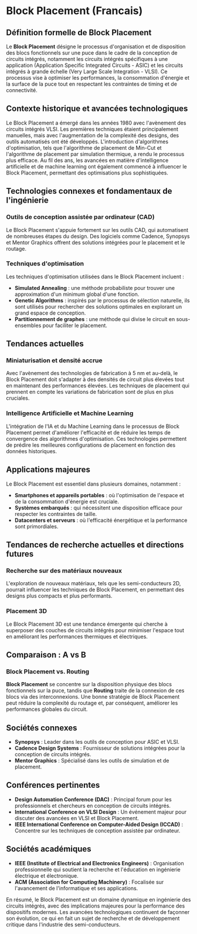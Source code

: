 # Block Placement (Francais)

## Définition formelle de Block Placement

Le **Block Placement** désigne le processus d'organisation et de disposition des blocs fonctionnels sur une puce dans le cadre de la conception de circuits intégrés, notamment les circuits intégrés spécifiques à une application (Application Specific Integrated Circuits - ASIC) et les circuits intégrés à grande échelle (Very Large Scale Integration - VLSI). Ce processus vise à optimiser les performances, la consommation d'énergie et la surface de la puce tout en respectant les contraintes de timing et de connectivité.

## Contexte historique et avancées technologiques

Le Block Placement a émergé dans les années 1980 avec l'avènement des circuits intégrés VLSI. Les premières techniques étaient principalement manuelles, mais avec l'augmentation de la complexité des designs, des outils automatisés ont été développés. L'introduction d'algorithmes d'optimisation, tels que l'algorithme de placement de Min-Cut et l'algorithme de placement par simulation thermique, a rendu le processus plus efficace. Au fil des ans, les avancées en matière d'intelligence artificielle et de machine learning ont également commencé à influencer le Block Placement, permettant des optimisations plus sophistiquées.

## Technologies connexes et fondamentaux de l'ingénierie

### Outils de conception assistée par ordinateur (CAD)

Le Block Placement s'appuie fortement sur les outils CAD, qui automatisent de nombreuses étapes du design. Des logiciels comme Cadence, Synopsys et Mentor Graphics offrent des solutions intégrées pour le placement et le routage.

### Techniques d'optimisation

Les techniques d'optimisation utilisées dans le Block Placement incluent :
- **Simulated Annealing** : une méthode probabiliste pour trouver une approximation d'un minimum global d'une fonction.
- **Genetic Algorithms** : inspirés par le processus de sélection naturelle, ils sont utilisés pour rechercher des solutions optimales en explorant un grand espace de conception.
- **Partitionnement de graphes** : une méthode qui divise le circuit en sous-ensembles pour faciliter le placement.

## Tendances actuelles

### Miniaturisation et densité accrue

Avec l'avènement des technologies de fabrication à 5 nm et au-delà, le Block Placement doit s'adapter à des densités de circuit plus élevées tout en maintenant des performances élevées. Les techniques de placement qui prennent en compte les variations de fabrication sont de plus en plus cruciales.

### Intelligence Artificielle et Machine Learning

L'intégration de l'IA et du Machine Learning dans le processus de Block Placement permet d'améliorer l'efficacité et de réduire les temps de convergence des algorithmes d'optimisation. Ces technologies permettent de prédire les meilleures configurations de placement en fonction des données historiques.

## Applications majeures

Le Block Placement est essentiel dans plusieurs domaines, notamment :
- **Smartphones et appareils portables** : où l'optimisation de l'espace et de la consommation d'énergie est cruciale.
- **Systèmes embarqués** : qui nécessitent une disposition efficace pour respecter les contraintes de taille.
- **Datacenters et serveurs** : où l'efficacité énergétique et la performance sont primordiales.

## Tendances de recherche actuelles et directions futures

### Recherche sur des matériaux nouveaux

L'exploration de nouveaux matériaux, tels que les semi-conducteurs 2D, pourrait influencer les techniques de Block Placement, en permettant des designs plus compacts et plus performants.

### Placement 3D

Le Block Placement 3D est une tendance émergente qui cherche à superposer des couches de circuits intégrés pour minimiser l'espace tout en améliorant les performances thermiques et électriques.

## Comparaison : A vs B

### Block Placement vs. Routing

**Block Placement** se concentre sur la disposition physique des blocs fonctionnels sur la puce, tandis que **Routing** traite de la connexion de ces blocs via des interconnexions. Une bonne stratégie de Block Placement peut réduire la complexité du routage et, par conséquent, améliorer les performances globales du circuit.

## Sociétés connexes

- **Synopsys** : Leader dans les outils de conception pour ASIC et VLSI.
- **Cadence Design Systems** : Fournisseur de solutions intégrées pour la conception de circuits intégrés.
- **Mentor Graphics** : Spécialisé dans les outils de simulation et de placement.

## Conférences pertinentes

- **Design Automation Conference (DAC)** : Principal forum pour les professionnels et chercheurs en conception de circuits intégrés.
- **International Conference on VLSI Design** : Un événement majeur pour discuter des avancées en VLSI et Block Placement.
- **IEEE International Conference on Computer-Aided Design (ICCAD)** : Concentre sur les techniques de conception assistée par ordinateur.

## Sociétés académiques

- **IEEE (Institute of Electrical and Electronics Engineers)** : Organisation professionnelle qui soutient la recherche et l'éducation en ingénierie électrique et électronique.
- **ACM (Association for Computing Machinery)** : Focalisée sur l'avancement de l'informatique et ses applications.

En résumé, le Block Placement est un domaine dynamique en ingénierie des circuits intégrés, avec des implications majeures pour la performance des dispositifs modernes. Les avancées technologiques continuent de façonner son évolution, ce qui en fait un sujet de recherche et de développement critique dans l'industrie des semi-conducteurs.